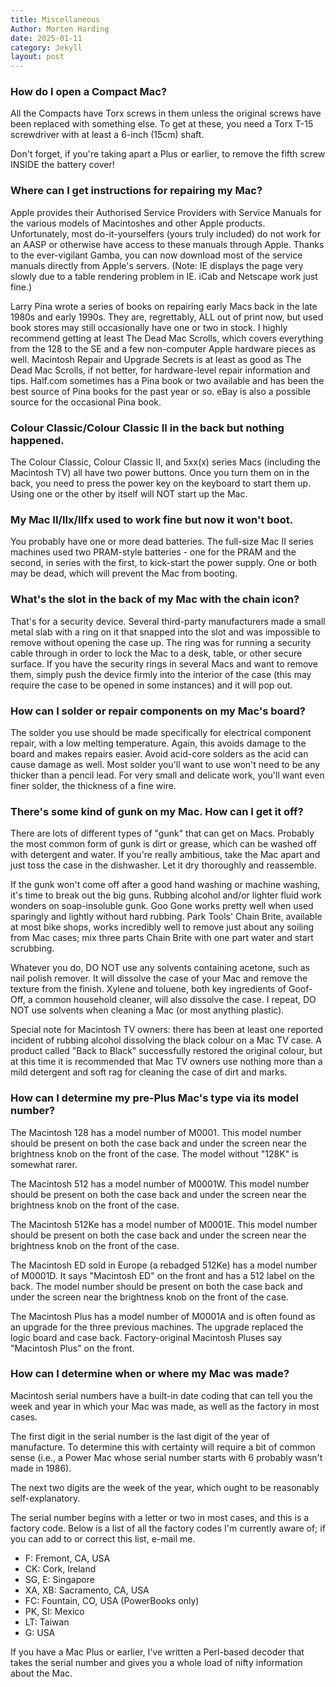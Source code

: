 ```yaml
---
title: Miscellaneous
Author: Morten Harding
date: 2025-01-11
category: Jekyll
layout: post
---
```



### How do I open a Compact Mac?

All the Compacts have Torx screws in them unless the original screws have been replaced with something else. To get at these, you need a Torx T-15 screwdriver with at least a 6-inch (15cm) shaft.

Don't forget, if you're taking apart a Plus or earlier, to remove the fifth screw INSIDE the battery cover!


### Where can I get instructions for repairing my Mac?

Apple provides their Authorised Service Providers with Service Manuals for the various models of Macintoshes and other Apple products. Unfortunately, most do-it-yourselfers (yours truly included) do not work for an AASP or otherwise have access to these manuals through Apple. Thanks to the ever-vigilant Gamba, you can now download most of the service manuals directly from Apple's servers. (Note: IE displays the page very slowly due to a table rendering problem in IE. iCab and Netscape work just fine.)

Larry Pina wrote a series of books on repairing early Macs back in the late 1980s and early 1990s. They are, regrettably, ALL out of print now, but used book stores may still occasionally have one or two in stock. I highly recommend getting at least The Dead Mac Scrolls, which covers everything from the 128 to the SE and a few non-computer Apple hardware pieces as well. Macintosh Repair and Upgrade Secrets is at least as good as The Dead Mac Scrolls, if not better, for hardware-level repair information and tips. Half.com sometimes has a Pina book or two available and has been the best source of Pina books for the past year or so. eBay is also a possible source for the occasional Pina book.


### Colour Classic/Colour Classic II in the back but nothing happened.

The Colour Classic, Colour Classic II, and 5xx(x) series Macs (including the Macintosh TV) all have two power buttons. Once you turn them on in the back, you need to press the power key on the keyboard to start them up. Using one or the other by itself will NOT start up the Mac.


### My Mac II/IIx/IIfx used to work fine but now it won't boot.

You probably have one or more dead batteries. The full-size Mac II series machines used two PRAM-style batteries - one for the PRAM and the second, in series with the first, to kick-start the power supply. One or both may be dead, which will prevent the Mac from booting.


### What's the slot in the back of my Mac with the chain icon?

That's for a security device. Several third-party manufacturers made a small metal slab with a ring on it that snapped into the slot and was impossible to remove without opening the case up. The ring was for running a security cable through in order to lock the Mac to a desk, table, or other secure surface. If you have the security rings in several Macs and want to remove them, simply push the device firmly into the interior of the case (this may require the case to be opened in some instances) and it will pop out.


### How can I solder or repair components on my Mac's board?

The solder you use should be made specifically for electrical component repair, with a low melting temperature. Again, this avoids damage to the board and makes repairs easier. Avoid acid-core solders as the acid can cause damage as well. Most solder you'll want to use won't need to be any thicker than a pencil lead. For very small and delicate work, you'll want even finer solder, the thickness of a fine wire. 

### There's some kind of gunk on my Mac. How can I get it off?

There are lots of different types of "gunk" that can get on Macs. Probably the most common form of gunk is dirt or grease, which can be washed off with detergent and water. If you're really ambitious, take the Mac apart and just toss the case in the dishwasher. Let it dry thoroughly and reassemble.

If the gunk won't come off after a good hand washing or machine washing, it's time to break out the big guns. Rubbing alcohol and/or lighter fluid work wonders on soap-insoluble gunk. Goo Gone works pretty well when used sparingly and lightly without hard rubbing. Park Tools' Chain Brite, available at most bike shops, works incredibly well to remove just about any soiling from Mac cases; mix three parts Chain Brite with one part water and start scrubbing.

Whatever you do, DO NOT use any solvents containing acetone, such as nail polish remover. It will dissolve the case of your Mac and remove the texture from the finish. Xylene and toluene, both key ingredients of Goof-Off, a common household cleaner, will also dissolve the case. I repeat, DO NOT use solvents when cleaning a Mac (or most anything plastic).

Special note for Macintosh TV owners: there has been at least one reported incident of rubbing alcohol dissolving the black colour on a Mac TV case. A product called "Back to Black" successfully restored the original colour, but at this time it is recommended that Mac TV owners use nothing more than a mild detergent and soft rag for cleaning the case of dirt and marks.


### How can I determine my pre-Plus Mac's type via its model number?

The Macintosh 128 has a model number of M0001. This model number should be present on both the case back and under the screen near the brightness knob on the front of the case. The model without "128K" is somewhat rarer.

The Macintosh 512 has a model number of M0001W. This model number should be present on both the case back and under the screen near the brightness knob on the front of the case.

The Macintosh 512Ke has a model number of M0001E. This model number should be present on both the case back and under the screen near the brightness knob on the front of the case.

The Macintosh ED sold in Europe (a rebadged 512Ke) has a model number of M0001D. It says "Macintosh ED" on the front and has a 512 label on the back. The model number should be present on both the case back and under the screen near the brightness knob on the front of the case.

The Macintosh Plus has a model number of M0001A and is often found as an upgrade for the three previous machines. The upgrade replaced the logic board and case back. Factory-original Macintosh Pluses say "Macintosh Plus" on the front.


### How can I determine when or where my Mac was made?

Macintosh serial numbers have a built-in date coding that can tell you the week and year in which your Mac was made, as well as the factory in most cases.

The first digit in the serial number is the last digit of the year of manufacture. To determine this with certainty will require a bit of common sense (i.e., a Power Mac whose serial number starts with 6 probably wasn't made in 1986).

The next two digits are the week of the year, which ought to be reasonably self-explanatory.

The serial number begins with a letter or two in most cases, and this is a factory code. Below is a list of all the factory codes I'm currently aware of; if you can add to or correct this list, e-mail me.

* F: Fremont, CA, USA
* CK: Cork, Ireland
* SG, E: Singapore
* XA, XB: Sacramento, CA, USA
* FC: Fountain, CO, USA (PowerBooks only)
* PK, SI: Mexico
* LT: Taiwan
* G: USA

If you have a Mac Plus or earlier, I've written a Perl-based decoder that takes the serial number and gives you a whole load of nifty information about the Mac.

